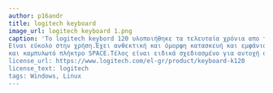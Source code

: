 ```yaml
---
author: p16andr
title: logitech keyboard
image_url: logitech keyboard 1.png
caption: 'Το logitech keybord 120 υλοποιήθηκε τα τελευταία χρόνια απο την logitech και για την τιμή του προσφέρει κάποιες σημαντικές δυνατότητες.
Είναι εύκολο στην χρήση.Έχει ανθεκτική και όμορφη κατασκευή και εμφάνιση.Έχει άνετη και αθόρυβη πληκτρολόγηση με ανθεκτικά και ευανάγνωστα πλήκτρα 
και καμπυλωτό πλήκτρο SPACE.Τέλος είναι ειδικά σχεδιασμένο για αντοχή στα υγρά,έχει λεπτό προφιλ και στιβαρά ρυθμιζόμενα υποστηρίγματα
license_url: https://www.logitech.com/el-gr/product/keyboard-k120
license_text: logitech
tags: Windows, Linux
---
```


